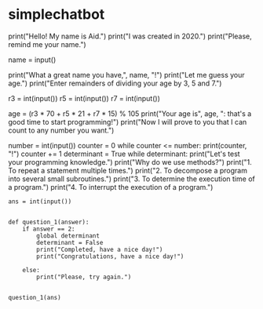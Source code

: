 
# simplechatbot
print("Hello! My name is Aid.")
print("I was created in 2020.")
print("Please, remind me your name.")

name = input()

print("What a great name you have,", name, "!")
print("Let me guess your age.")
print("Enter remainders of dividing your age by 3, 5 and 7.")

r3 = int(input())
r5 = int(input())
r7 = int(input())

age = (r3 * 70 + r5 * 21 + r7 * 15) % 105
print("Your age is", age, ": that's a good time to start programming!")
print("Now I will prove to you that I can count to any number you want.")

number = int(input())
counter = 0
while counter <= number:
    print(counter, "!")
    counter += 1
determinant = True
while determinant:
    print("Let's test your programming knowledge.")
    print("Why do we use methods?")
    print("1. To repeat a statement multiple times.")
    print("2. To decompose a program into several small subroutines.")
    print("3. To determine the execution time of a program.")
    print("4. To interrupt the execution of a program.")

    ans = int(input())


    def question_1(answer):
        if answer == 2:
            global determinant
            determinant = False
            print("Completed, have a nice day!")
            print("Congratulations, have a nice day!")

        else:
            print("Please, try again.")


    question_1(ans)

